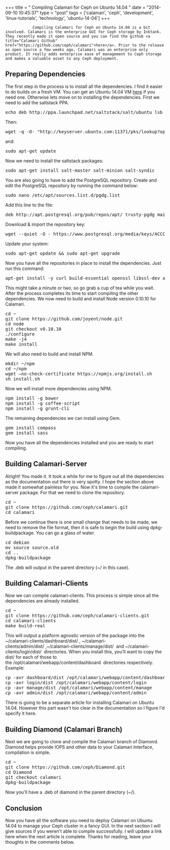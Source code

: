 +++
title = "				Compiling Calamari for Ceph on Ubuntu 14.04		"
date = "2014-09-10 10:45:37"
type = "post"
tags = ['calamari', 'ceph', 'development', 'linux-tutorials', 'technology', 'ubuntu-14-04']
+++


				Compiling Calamari for Ceph on Ubuntu 14.04 is a bit involved. Calamari is the enterprise GUI for Ceph storage by Inktank. They recently made it open source and you can find the github <a title="Calamari Github" href="https://github.com/ceph/calamari">here</a>. Prior to the release as open source a few weeks ago, Calamari was an enterprise only product. It really adds enterprise ease of management to Ceph storage and makes a valuable asset to any Ceph deployment.
<h2>Preparing Dependencies</h2>
The first step in the process is to install all the dependencies. I find it easier to do builds on a fresh VM. You can get an Ubuntu 14.04 VM <a title="Ubuntu VPS Hosting" href="https://www.bitronictech.net/ubuntu-vps-hosting.php">here</a> if you need one. Otherwise lets move on to installing the dependencies. First we need to add the saltstack PPA.
<pre class="lang:default decode:true">echo deb http://ppa.launchpad.net/saltstack/salt/ubuntu lsb_release -sc main | sudo tee /etc/apt/sources.list.d/saltstack.list</pre>
Then:
<pre class="lang:default decode:true">wget -q -O- "http://keyserver.ubuntu.com:11371/pks/lookup?op=get&amp;search=0x4759FA960E27C0A6" | sudo apt-key add -</pre>
and:
<pre class="">sudo apt-get update</pre>
Now we need to install the saltstack packages:
<pre class="">sudo apt-get install salt-master salt-minion salt-syndic</pre>
You are also going to have to add the PostgreSQL repository. Create and edit the PostgreSQL repository by running the command below:
<pre class="">sudo nano /etc/apt/sources.list.d/pgdg.list</pre>
Add this line to the file:
<pre class="lang:default decode:true">deb http://apt.postgresql.org/pub/repos/apt/ trusty-pgdg main</pre>
Download &amp; import the repository key:
<pre class="">wget --quiet -O - https://www.postgresql.org/media/keys/ACCC4CF8.asc | sudo apt-key add -</pre>
Update your system:
<pre class="lang:default decode:true ">sudo apt-get update &amp;&amp; sudo apt-get upgrade</pre>
Now you have all the repositories in place to install the dependencies. Just run this command:
<pre class="lang:default decode:true">apt-get install -y curl build-essential openssl libssl-dev apache2 libapache2-mod-wsgi libcairo2 supervisor python-cairo libpq5 postgresql python-m2crypto python-virtualenv git python-dev swig libzmq-dev g++ postgresql-9.1 postgresql-server-dev-9.1 libcairo2-dev python-pip libpq-dev ruby debhelper python-mock python-configobj cdbs gem ruby1.9.1 ruby1.9.1-dev make devscripts software-properties-common python-support</pre>
This might take a minute or two, so go grab a cup of tea while you wait. After the process completes its time to start compiling the other dependencies. We now need to build and install Node version 0.10.10 for Calamari.
<pre class="lang:default decode:true">cd ~ 
git clone https://github.com/joyent/node.git
cd node
git checkout v0.10.10
./configure
make -j4
make install</pre>
We will also need to build and install NPM.
<pre class="lang:default decode:true">mkdir ~/npm
cd ~/npm
wget –no-check-certificate https://npmjs.org/install.sh
sh install.sh</pre>
Now we will install more dependencies using NPM.
<pre class="lang:default decode:true">npm install -g bower
npm install -g coffee-script
npm install -g grunt-cli
</pre>
The remaining dependencies we can install using Gem.
<pre class="lang:default decode:true  ">gem install compass
gem install sass</pre>
Now you have all the dependencies installed and you are ready to start compiling.
<h2>Building Calamari-Server</h2>
Alright! You made it. It took a while for me to figure out all the dependencies as the documentation out there is very spotty. I hope the section above made it somewhat painless for you. Now it's time to compile the calamari-server package. For that we need to clone the repository.
<pre class="lang:default decode:true">cd ~
git clone https://github.com/ceph/calamari.git
cd calamari</pre>
Before we continue there is one small change that needs to be made, we need to remove the file format, then it is safe to begin the build using dpkg-buildpackage. You can go a glass of water.
<pre class="lang:default decode:true ">cd debian
mv source source.old
cd ..
dpkg-buildpackage</pre>
The .deb will output in the parent directory (~/ in this case).
<h2>Building Calamari-Clients</h2>
Now we can compile calamari-clients. This process is simple since all the dependencies are already installed.
<pre class="lang:default decode:true">cd ~
git clone https://github.com/ceph/calamari-clients.git
cd calamari-clients
make build-real</pre>
This will output a platform agnostic version of the package into the <span class="lang:default decode:true  crayon-inline">~/calamari-clients/dashboard/dist/</span> , <span class="lang:default decode:true  crayon-inline">~/calamari-clients/admin/dist/</span> ,<span class="lang:default decode:true  crayon-inline">~/calamari-clients/manage/dist/</span>  and <span class="lang:default decode:true  crayon-inline ">~/calamari-clients/login/dist/</span>  directories. When you install this, you'll want to copy the dist/ for each of those to the <span class="lang:default decode:true  crayon-inline ">/opt/calamari/webapp/content/dashboard</span>  directories respectively. Example:
<pre class="lang:default decode:true">cp -avr dashboard/dist /opt/calamari/webapp/content/dashboard
cp -avr login/dist /opt/calamari/webapp/content/login
cp -avr manage/dist /opt/calamari/webapp/content/manage
cp -avr admin/dist /opt/calamari/webapp/content/admin</pre>
There is going to be a separate article for installing Calamari on Ubuntu 14.04. However this part wasn't too clear in the documentation so I figure I'd specify it here.
<h2>Building Diamond (Calamari Branch)</h2>
Next we are going to clone and compile the Calamari branch of Diamond. Diamond helps provide IOPS and other data to your Calamari Interface, compilation is simple.
<pre class="lang:default decode:true ">cd ~
git clone https://github.com/ceph/Diamond.git
cd Diamond
git checkout calamari
dpkg-buildpackage</pre>
Now you'll have a .deb of diamond in the parent directory (~/).
<h2>Conclusion</h2>
Now you have all the software you need to deploy Calamari on Ubuntu 14.04 to manage your Ceph cluster in a fancy GUI. In the next section I will give sources if you weren't able to compile successfully. I will update a link here when the next article is complete. Thanks for reading, leave your thoughts in the comments below.		